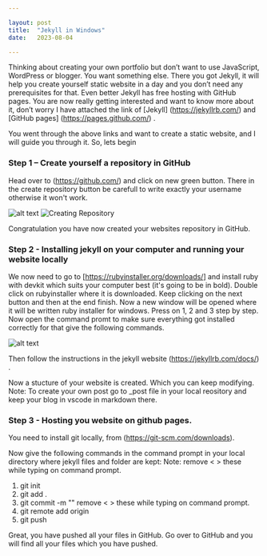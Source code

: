 ```yaml
---

layout: post
title:  "Jekyll in Windows"
date:   2023-08-04  

---
```


Thinking about creating your own portfolio but don’t want to use JavaScript, WordPress or blogger. You want something else. There you got Jekyll, it will help you create yourself static website in a day and you don’t need any prerequisites for that. Even better Jekyll has free hosting with GitHub pages.
You are now really getting interested and want to know more about it, don’t worry I have attached the link of [Jekyll] (https://jekyllrb.com/) and [GitHub pages] (https://pages.github.com/) .

You went through the above links and want to create a static website, and I will guide you through it.
So, lets begin 

### Step 1 – Create yourself a repository in GitHub

Head over to (https://github.com/) and click on new green button. There in the create repository button be carefull to write exactly your username otherwise it won't work.

<img src="C:\Users\basak\OneDrive\myblog\image.png" alt="alt text" title="New Repository" />

<img src="C:\Users\basak\OneDrive\myblog\Creating_Repository.png" alt="Creating Repository" title="Creating Repository" />

Congratulation you have now created your websites repository in GitHub.

### Step 2 - Installing jekyll on your computer and running your website locally

We now need to go to [https://rubyinstaller.org/downloads/] and install ruby with devkit which suits your computer best (it's going to be in bold). Double click on rubyinstaller where it is downloaded. Keep clicking on the next button and then at the end finish. Now a new window will be opened where it will be written ruby installer for windows. Press on 1, 2 and 3 step by step.
Now open the command promt to make sure everything got installed correctly for that give the following commands.

<img src="C:\Users\basak\OneDrive\myblog\Draft_images\Cheking-ruby-gem-jekyll.png" alt="alt text" title="Creating Repository" />

Then follow the instructions in the jekyll website (https://jekyllrb.com/docs/) .

Now a stucture of your website is created. Which you can keep modifying.
Note: To create your own post go to _post file in your local reository and keep your blog in vscode in markdown there.

### Step 3 - Hosting you website on github pages.

You need to install git locally, from (https://git-scm.com/downloads). 

Now give the following commands in the command prompt in your local directory where jekyll files and folder are kept:
Note: remove < > these while typing on command prompt.

1.  git init
2.  git add .
3.  git commit -m "<Any comment you want to give>"    remove < > these while typing on command prompt.
4.  git remote add origin <link of your github repository>
5.  git push    

Great, you have pushed all your files in GitHub. Go over to GitHub and you will find all your files which you have pushed.



